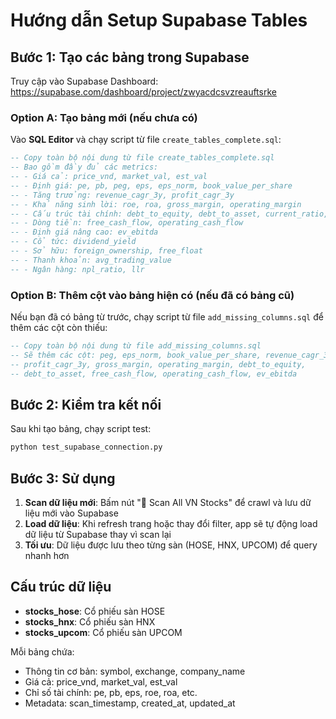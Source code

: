 # Hướng dẫn Setup Supabase Tables

## Bước 1: Tạo các bảng trong Supabase

Truy cập vào Supabase Dashboard: https://supabase.com/dashboard/project/zwyacdcsvzreauftsrke

### Option A: Tạo bảng mới (nếu chưa có)
Vào **SQL Editor** và chạy script từ file `create_tables_complete.sql`:

```sql
-- Copy toàn bộ nội dung từ file create_tables_complete.sql
-- Bao gồm đầy đủ các metrics:
-- - Giá cả: price_vnd, market_val, est_val
-- - Định giá: pe, pb, peg, eps, eps_norm, book_value_per_share
-- - Tăng trưởng: revenue_cagr_3y, profit_cagr_3y
-- - Khả năng sinh lời: roe, roa, gross_margin, operating_margin
-- - Cấu trúc tài chính: debt_to_equity, debt_to_asset, current_ratio, quick_ratio
-- - Dòng tiền: free_cash_flow, operating_cash_flow
-- - Định giá nâng cao: ev_ebitda
-- - Cổ tức: dividend_yield
-- - Sở hữu: foreign_ownership, free_float
-- - Thanh khoản: avg_trading_value
-- - Ngân hàng: npl_ratio, llr
```

### Option B: Thêm cột vào bảng hiện có (nếu đã có bảng cũ)
Nếu bạn đã có bảng từ trước, chạy script từ file `add_missing_columns.sql` để thêm các cột còn thiếu:

```sql
-- Copy toàn bộ nội dung từ file add_missing_columns.sql
-- Sẽ thêm các cột: peg, eps_norm, book_value_per_share, revenue_cagr_3y, 
-- profit_cagr_3y, gross_margin, operating_margin, debt_to_equity, 
-- debt_to_asset, free_cash_flow, operating_cash_flow, ev_ebitda
```

## Bước 2: Kiểm tra kết nối

Sau khi tạo bảng, chạy script test:

```bash
python test_supabase_connection.py
```

## Bước 3: Sử dụng

1. **Scan dữ liệu mới**: Bấm nút "🚀 Scan All VN Stocks" để crawl và lưu dữ liệu mới vào Supabase
2. **Load dữ liệu**: Khi refresh trang hoặc thay đổi filter, app sẽ tự động load dữ liệu từ Supabase thay vì scan lại
3. **Tối ưu**: Dữ liệu được lưu theo từng sàn (HOSE, HNX, UPCOM) để query nhanh hơn

## Cấu trúc dữ liệu

- **stocks_hose**: Cổ phiếu sàn HOSE
- **stocks_hnx**: Cổ phiếu sàn HNX  
- **stocks_upcom**: Cổ phiếu sàn UPCOM

Mỗi bảng chứa:
- Thông tin cơ bản: symbol, exchange, company_name
- Giá cả: price_vnd, market_val, est_val
- Chỉ số tài chính: pe, pb, eps, roe, roa, etc.
- Metadata: scan_timestamp, created_at, updated_at
